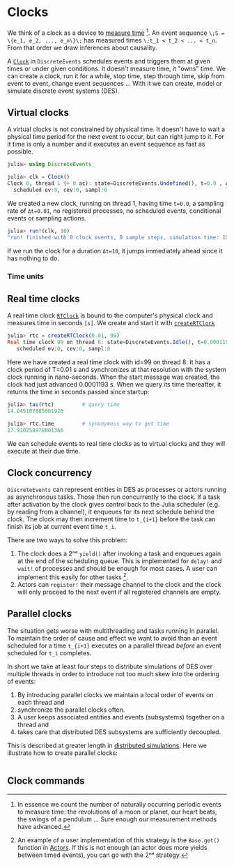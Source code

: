 # Clocks

We think of a clock as a device to [measure time](https://en.wikipedia.org/wiki/Time_in_physics)   [^1]. An event sequence ``\;S = \{e_1, e_2, ..., e_n\}\;`` has measured times ``\;t_1 < t_2 < ... < t_n``. From that order we draw inferences about causality.

A [`Clock`](https://pbayer.github.io/DiscreteEvents.jl/dev/usage/#Clocks-1) in `DiscreteEvents` schedules events and triggers them at given times or under given conditions. It doesn't measure time, it "owns" time. We can create a clock, run it for a while, stop time, step through time, skip from event to event, change event sequences … With it we can create, model or simulate discrete event systems (DES).

## Virtual clocks

A virtual clocks is not constrained by physical time. It doesn't have to wait a physical time period for the next event to occur, but can right jump to it. For it time is only a number and it executes an event sequence as fast as possible.

```julia
julia> using DiscreteEvents

julia> clk = Clock()
Clock 0, thread 1 (+ 0 ac): state=DiscreteEvents.Undefined(), t=0.0 , Δt=0.01 , prc:0
  scheduled ev:0, cev:0, sampl:0
```

We created a new clock, running on thread 1, having time ``t=0.0``, a sampling rate of ``Δt=0.01``, no registered processes, no scheduled events, conditional events or sampling actions.

```julia
julia> run!(clk, 10)
"run! finished with 0 clock events, 0 sample steps, simulation time: 10.0"
```

If we run the clock for a duration ``Δt=10``, it jumps immediately ahead since it has nothing to do.

### Time units

## Real time clocks

A real time clock [`RTClock`](https://pbayer.github.io/DiscreteEvents.jl/dev/usage/#DiscreteEvents.RTClock) is bound to the computer's physical clock and measures time in seconds ``[s]``. We create and start it with [`createRTClock`](https://pbayer.github.io/DiscreteEvents.jl/dev/usage/#DiscreteEvents.RTClock)

```julia
julia> rtc = createRTClock(0.01, 99)
Real time clock 99 on thread 8: state=DiscreteEvents.Idle(), t=0.0001193 s, T=0.01 s, prc:0
   scheduled ev:0, cev:0, sampl:0
```

Here we have created a real time clock with id=99 on thread 8. It has a clock period of T=0.01 s and synchronizes at that resolution with the system clock running in nano-seconds. When the start message was created, the clock had just advanced 0.0001193 s. When we query its time thereafter, it returns the time in seconds passed since startup:

```julia
julia> tau(rtc)         # query time
14.045107885001926

julia> rtc.time         # synonymous way to get time
17.910258978001366
```

We can schedule events to real time clocks as to virtual clocks and they will execute at their due time.

## Clock concurrency

`DiscreteEvents` can represent entities in DES as processes or actors running as asynchronous tasks. Those then run concurrently to the clock. If a task after activation by the clock gives control back to the Julia scheduler (e.g. by reading from a channel), it enqueues for its next schedule behind the clock. The clock may then increment time to ``t_{i+1}`` before the task can finish its job at current event time ``t_i``.

There are two ways to solve this problem:

1. The clock does a 2ⁿᵈ `yield()` after invoking a task and enqueues again at the end of the scheduling queue. This is implemented for `delay!` and `wait!` of processes and should be enough for most cases. A user can implement this easily for other tasks [^2].
2. Actors can `register!` their message channel to the clock and the clock will only proceed to the next event if all registered channels are empty.

## Parallel clocks

The situation gets worse with multithreading and tasks running in parallel. To maintain the order of cause and effect we want to avoid than an event scheduled for a time ``t_{i+1}`` executes on a parallel thread *before* an event scheduled for ``t_i`` completes.

In short we take at least four steps to distribute simulations of DES over multiple threads in order to introduce not too much skew into the ordering of events:

1. By introducing parallel clocks we maintain a local order of events on each thread and
2. synchronize the parallel clocks often.
3. A user keeps associated entities and events (subsystems) together on a thread and
4. takes care that distributed DES subsystems are sufficiently decoupled.

This is described at greater length in [distributed simulations](parallel.md). Here we illustrate how to create parallel clocks:

```julia
```

## Clock commands

[^1]: In essence we count the number of naturally occurring periodic events to measure time: the revolutions of a moon or planet, our heart beats, the swings of a pendulum … Sure enough our measurement methods have advanced.
[^2]: An example of a user implementation of this strategy is the `Base.get()` function in [Actors](actors.md). If this is not enough (an actor does more yields between timed events), you can go with the 2ⁿᵈ strategy.
